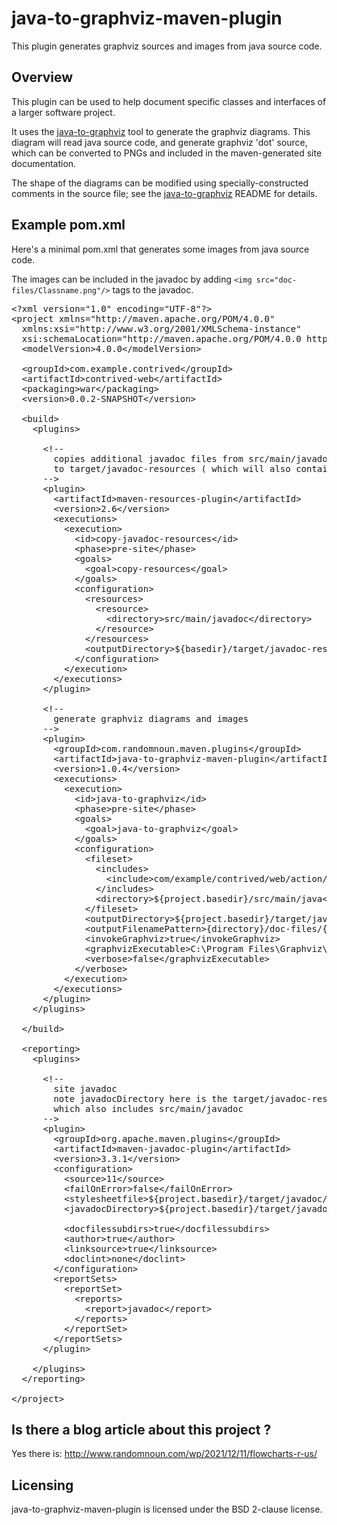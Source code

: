 # java-to-graphviz-maven-plugin

This plugin generates graphviz sources and images from java source code.

## Overview

This plugin can be used to help document specific classes and interfaces of a larger software project.

It uses the [java-to-graphviz](https://github.com/randomnoun/java-to-graphviz) tool to generate the graphviz diagrams. This diagram 
will read java source code, and generate graphviz 'dot' source, which can be converted to PNGs and included in the maven-generated
site documentation.

The shape of the diagrams can be modified using specially-constructed comments in the source file; see the 
[java-to-graphviz](https://github.com/randomnoun/java-to-graphviz) README for details.

## Example pom.xml

Here's a minimal pom.xml that generates some images from java source code.

The images can be included in the javadoc by adding `<img src="doc-files/Classname.png"/>` tags to the javadoc.

<pre>
&lt;?xml version="1.0" encoding="UTF-8"?&gt;
&lt;project xmlns="http://maven.apache.org/POM/4.0.0"
  xmlns:xsi="http://www.w3.org/2001/XMLSchema-instance"
  xsi:schemaLocation="http://maven.apache.org/POM/4.0.0 http://maven.apache.org/maven-v4_0_0.xsd"&gt;
  &lt;modelVersion&gt;4.0.0&lt;/modelVersion&gt;

  &lt;groupId&gt;com.example.contrived&lt;/groupId&gt;
  &lt;artifactId&gt;contrived-web&lt;/artifactId&gt;
  &lt;packaging&gt;war&lt;/packaging&gt;
  &lt;version&gt;0.0.2-SNAPSHOT&lt;/version&gt;

  &lt;build&gt;
    &lt;plugins&gt;
    
      &lt;!-- 
        copies additional javadoc files from src/main/javadoc 
        to target/javadoc-resources ( which will also contain the generated images )
      --&gt;
      &lt;plugin&gt;
        &lt;artifactId&gt;maven-resources-plugin&lt;/artifactId&gt;
        &lt;version&gt;2.6&lt;/version&gt;
        &lt;executions&gt;
          &lt;execution&gt;
            &lt;id&gt;copy-javadoc-resources&lt;/id&gt;
            &lt;phase&gt;pre-site&lt;/phase&gt;
            &lt;goals&gt;
              &lt;goal&gt;copy-resources&lt;/goal&gt;
            &lt;/goals&gt;
            &lt;configuration&gt;
              &lt;resources&gt;
                &lt;resource&gt;
                  &lt;directory&gt;src/main/javadoc&lt;/directory&gt;
                &lt;/resource&gt;
              &lt;/resources&gt;
              &lt;outputDirectory&gt;${basedir}/target/javadoc-resources&lt;/outputDirectory&gt;
            &lt;/configuration&gt;
          &lt;/execution&gt;
        &lt;/executions&gt;
      &lt;/plugin&gt;

      &lt;!-- 
        generate graphviz diagrams and images
      --&gt;
      &lt;plugin&gt;
        &lt;groupId&gt;com.randomnoun.maven.plugins&lt;/groupId&gt;
        &lt;artifactId&gt;java-to-graphviz-maven-plugin&lt;/artifactId&gt;
        &lt;version&gt;1.0.4&lt;/version&gt;
        &lt;executions&gt;
          &lt;execution&gt;
            &lt;id&gt;java-to-graphviz&lt;/id&gt;
            &lt;phase&gt;pre-site&lt;/phase&gt;
            &lt;goals&gt;
              &lt;goal&gt;java-to-graphviz&lt;/goal&gt;
            &lt;/goals&gt;
            &lt;configuration&gt;
              &lt;fileset&gt;
                &lt;includes&gt;
                  &lt;include&gt;com/example/contrived/web/action/**.java&lt;/include&gt;
                &lt;/includes&gt;
                &lt;directory&gt;${project.basedir}/src/main/java&lt;/directory&gt;
              &lt;/fileset&gt;
              &lt;outputDirectory&gt;${project.basedir}/target/javadoc-resources&lt;/outputDirectory&gt;
              &lt;outputFilenamePattern&gt;{directory}/doc-files/{basename}.dot&lt;/outputFilenamePattern&gt;
              &lt;invokeGraphviz&gt;true&lt;/invokeGraphviz&gt;
              &lt;graphvizExecutable&gt;C:\Program Files\Graphviz\bin\dot.exe&lt;/graphvizExecutable&gt;
              &lt;verbose&gt;false&lt;/graphvizExecutable&gt;
            &lt;/verbose&gt;
          &lt;/execution&gt;
        &lt;/executions&gt;
      &lt;/plugin&gt;
    &lt;/plugins&gt;

  &lt;/build&gt;

  &lt;reporting&gt;
    &lt;plugins&gt;

      &lt;!-- 
        site javadoc
        note javadocDirectory here is the target/javadoc-resources directory written to above
        which also includes src/main/javadoc
      --&gt;
      &lt;plugin&gt;
        &lt;groupId&gt;org.apache.maven.plugins&lt;/groupId&gt;
        &lt;artifactId&gt;maven-javadoc-plugin&lt;/artifactId&gt;
        &lt;version&gt;3.3.1&lt;/version&gt;
        &lt;configuration&gt;
          &lt;source&gt;11&lt;/source&gt;
          &lt;failOnError&gt;false&lt;/failOnError&gt;
          &lt;stylesheetfile&gt;${project.basedir}/target/javadoc/stylesheet.css&lt;/stylesheetfile&gt;
          &lt;javadocDirectory&gt;${project.basedir}/target/javadoc-resources&lt;/javadocDirectory&gt;

          &lt;docfilessubdirs&gt;true&lt;/docfilessubdirs&gt;
          &lt;author&gt;true&lt;/author&gt;
          &lt;linksource&gt;true&lt;/linksource&gt;
          &lt;doclint&gt;none&lt;/doclint&gt;
        &lt;/configuration&gt;
        &lt;reportSets&gt;
          &lt;reportSet&gt;
            &lt;reports&gt;
              &lt;report&gt;javadoc&lt;/report&gt;
            &lt;/reports&gt;
          &lt;/reportSet&gt;
        &lt;/reportSets&gt;
      &lt;/plugin&gt;

    &lt;/plugins&gt;
  &lt;/reporting&gt;

&lt;/project&gt;
</pre>

## Is there a blog article about this project ?

Yes there is: http://www.randomnoun.com/wp/2021/12/11/flowcharts-r-us/

## Licensing

java-to-graphviz-maven-plugin is licensed under the BSD 2-clause license.

